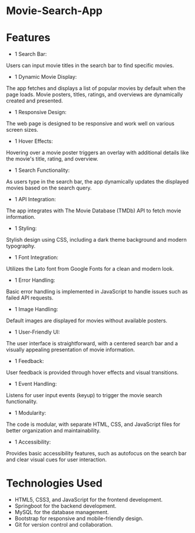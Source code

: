 # Movie-Search-App

# Features
* 1 Search Bar:

Users can input movie titles in the search bar to find specific movies.
* 1 Dynamic Movie Display:

The app fetches and displays a list of popular movies by default when the page loads.
Movie posters, titles, ratings, and overviews are dynamically created and presented.
* 1 Responsive Design:

The web page is designed to be responsive and work well on various screen sizes.
* 1 Hover Effects:

Hovering over a movie poster triggers an overlay with additional details like the movie's title, rating, and overview.
* 1 Search Functionality:

As users type in the search bar, the app dynamically updates the displayed movies based on the search query.
* 1 API Integration:

The app integrates with The Movie Database (TMDb) API to fetch movie information.
* 1 Styling:

Stylish design using CSS, including a dark theme background and modern typography.
* 1 Font Integration:

Utilizes the Lato font from Google Fonts for a clean and modern look.
* 1 Error Handling:

Basic error handling is implemented in JavaScript to handle issues such as failed API requests.
* 1 Image Handling:

Default images are displayed for movies without available posters.
* 1 User-Friendly UI:

The user interface is straightforward, with a centered search bar and a visually appealing presentation of movie information.
* 1 Feedback:

User feedback is provided through hover effects and visual transitions.
* 1 Event Handling:

Listens for user input events (keyup) to trigger the movie search functionality.
* 1 Modularity:

The code is modular, with separate HTML, CSS, and JavaScript files for better organization and maintainability.
* 1 Accessibility:

Provides basic accessibility features, such as autofocus on the search bar and clear visual cues for user interaction.


# Technologies Used
* HTML5, CSS3, and JavaScript for the frontend development.
* Springboot for the backend development.
* MySQL for the database management.
* Bootstrap for responsive and mobile-friendly design.
* Git for version control and collaboration.

